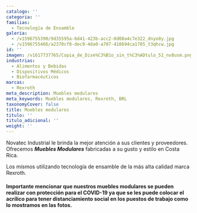 ```yaml
---
catalogo: ''
categoria: ''
familias:
  - Tecnología de Ensamble
galeria:
  - /v1596755390/9d35595a-6d41-423b-acc2-0d08a4c7e322_dnyo8y.jpg
  - /v1596755466/a2370cf8-dec9-4da0-a707-418694ca1785_t3qhcw.jpg
id: ''
imagen: /v1617737765/Copia_de_Dise%C3%B1o_sin_t%C3%ADtulo_51_nv8usm.png
industrias:
  - Alimentos y Bebidas
  - Dispositivos Médicos
  - Biofarmacéuticos
marcas:
  - Rexroth
meta_description: Muebles modulares
meta_keywords: Muebles modulares, Rexroth, BRL
taxonomyCover: false
title: Muebles modulares
titulo: ''
titulo_adicional: ''
weight: ''
---
```

Novatec Industrial le brinda la mejor atención a sus clientes y proveedores. Ofrecemos **_Muebles Modulares_** fabricadas a su gusto y estilo en Costa Rica.

Los mismos utilizando tecnología de ensamble de la más alta calidad marca Rexroth.

#### **Importante mencionar que nuestros muebles modulares se pueden realizar con protección para el COVID-19 ya que se les puede colocar el acrílico para tener distanciamiento social en los puestos de trabajo como lo mostramos en las fotos.**